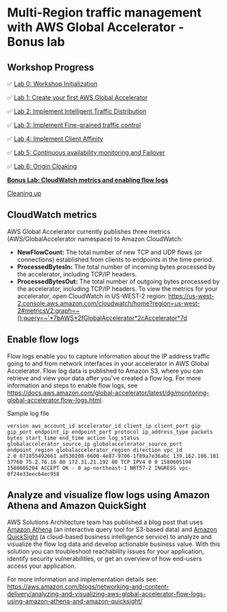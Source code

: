 # Multi-Region traffic management with AWS Global Accelerator - Bonus lab

## Workshop Progress
✅ [Lab 0: Workshop Initialization](../lab-0-init)

✅ [Lab 1: Create your first AWS Global Accelerator](../lab-1-create-aws-global-accelerator)

✅ [Lab 2: Implement Intelligent Traffic Distribution](../lab-2-traffic-distribution)

✅ [Lab 3: Implement Fine-grained traffic control](../lab-3-fine-grained-control)

✅ [Lab 4: Implement Client Affinity](../lab-4-client-affinity)

✅ [Lab 5: Continuous availability monitoring and Failover](../lab-5-observability)

✅ [Lab 6: Origin Cloaking](../lab-6-origin-cloaking)

**[Bonus Lab: CloudWatch metrics and enabling flow logs](../bonus-lab)**

[Cleaning up](../clean-up)

## CloudWatch metrics
AWS Global Accelerator currently publishes three metrics (AWS/GlobalAccelerator namespace) to Amazon CloudWatch:

* **NewFlowCount:** The total number of new TCP and UDP flows (or connections) established from clients to endpoints in the time period.
* **ProcessedBytesIn:** The total number of incoming bytes processed by the accelerator, including TCP/IP headers.
* **ProcessedBytesOut:** The total number of outgoing bytes processed by the accelerator, including TCP/IP headers.
To view the metrics for your accelerator, open CloudWatch in US-WEST-2 region: https://us-west-2.console.aws.amazon.com/cloudwatch/home?region=us-west-2#metricsV2:graph=~();query=~'*7bAWS*2fGlobalAccelerator*2cAccelerator*7d

## Enable flow logs

Flow logs enable you to capture information about the IP address traffic going to and from network interfaces in your accelerator in AWS Global Accelerator. Flow log data is published to Amazon S3, where you can retrieve and view your data after you've created a flow log. For more information and steps to enable flow logs, see https://docs.aws.amazon.com/global-accelerator/latest/dg/monitoring-global-accelerator.flow-logs.html.

Sample log file
```
version aws_account_id accelerator_id client_ip client_port gip gip_port endpoint_ip endpoint_port protocol ip_address_type packets bytes start_time end_time action log_status globalaccelerator_source_ip globalaccelerator_source_port endpoint_region globalaccelerator_region direction vpc_id
2.0 071855492661 ad530208-6600-4e87-9706-1f89a7e36abc 139.162.106.181 37760 75.2.76.16 80 172.31.21.192 80 TCP IPV4 0 0 1580605194 1580605204 ACCEPT OK - 0 ap-northeast-1 NRT57-2 INGRESS vpc-0f24e33eec64ec958
```
## Analyze and visualize flow logs using Amazon Athena and Amazon QuickSight

AWS Solutions Architecture team has published a blog post that uses [Amazon Athena](http://aws.amazon.com/athena) (an interactive query tool for S3-based data) and [Amazon QuickSight](https://aws.amazon.com/quicksight) (a cloud-based business intelligence service) to analyze and visualize the flow log data and develop actionable business value. With this solution you can troubleshoot reachability issues for your application, identify security vulnerabilities, or get an overview of how end-users access your application.

For more information and implementation details see: https://aws.amazon.com/blogs/networking-and-content-delivery/analyzing-and-visualizing-aws-global-accelerator-flow-logs-using-amazon-athena-and-amazon-quicksight/
